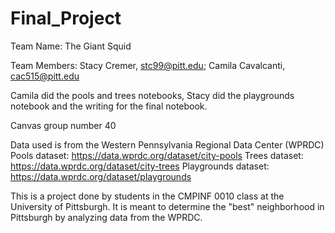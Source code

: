 # Final_Project

Team Name: The Giant Squid

Team Members: Stacy Cremer, stc99@pitt.edu; Camila Cavalcanti, cac515@pitt.edu

Camila did the pools and trees notebooks, Stacy did the playgrounds notebook and the writing for the final notebook.

Canvas group number 40

Data used is from the Western Pennsylvania Regional Data Center (WPRDC)
Pools dataset: https://data.wprdc.org/dataset/city-pools
Trees dataset: https://data.wprdc.org/dataset/city-trees
Playgrounds dataset: https://data.wprdc.org/dataset/playgrounds

This is a project done by students in the CMPINF 0010 class at the University of Pittsburgh. It is meant to determine the "best" neighborhood in Pittsburgh by analyzing data from the WPRDC.
